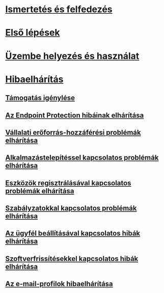 # [Ismertetés és felfedezés](/intune/understand-explore/introduction-to-microsoft-intune)
# [Első lépések](/intune/get-started/what-to-know-before-you-start-microsoft-intune)
<!-- # [Plan and Design](/intune/plan-design/ways-to-do-enterprise-mobility) -->
# [Üzembe helyezés és használat](/intune/deploy-use/overview-of-device-and-app-lifecycles-in-microsoft-intune)

# [Hibaelhárítás](how-to-get-support-for-microsoft-intune.md)
## [Támogatás igénylése](how-to-get-support-for-microsoft-intune.md)
## [Az Endpoint Protection hibáinak elhárítása](Troubleshoot-Endpoint-Protection-in-microsoft-intune.md)
## [Vállalati erőforrás-hozzáférési problémák elhárítása](Troubleshoot-company-resource-access-problems-with-microsoft-intune.md)
## [Alkalmazástelepítéssel kapcsolatos problémák elhárítása](Troubleshoot-app-deployment-problems-in-microsoft-intune.md)
## [Eszközök regisztrálásával kapcsolatos problémák elhárítása](troubleshoot-device-enrollment-in-intune.md)
## [Szabályzatokkal kapcsolatos problémák elhárítása](Troubleshoot-policies-in-microsoft-intune.md)
## [Az ügyfél beállításával kapcsolatos hibák elhárítása](Troubleshoot-client-setup-in-microsoft-intune.md)
## [Szoftverfrissítésekkel kapcsolatos hibák elhárítása](Troubleshoot-software-updates-in-microsoft-intune.md)
## [Az e-mail-profilok hibaelhárítása](Troubleshoot-email-profiles-in-microsoft-intune.md)


<!--HONumber=May16_HO1-->


